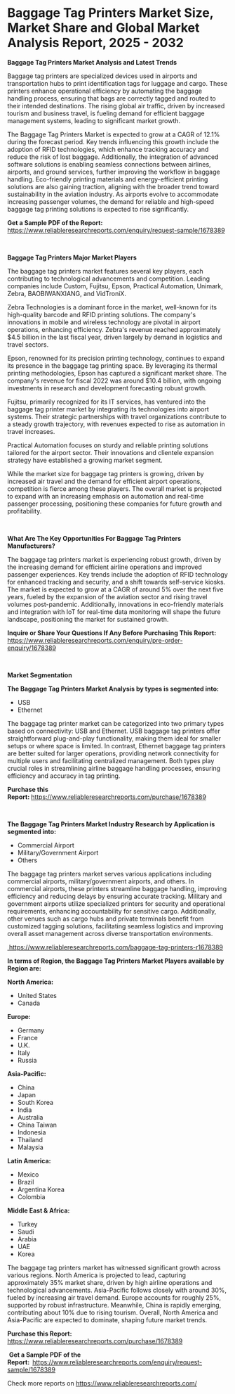 <p><h1>Baggage Tag Printers Market Size, Market Share and Global Market Analysis Report, 2025 - 2032</h1></p><p><strong>Baggage Tag Printers Market Analysis and Latest Trends</strong></p>
<p><p>Baggage tag printers are specialized devices used in airports and transportation hubs to print identification tags for luggage and cargo. These printers enhance operational efficiency by automating the baggage handling process, ensuring that bags are correctly tagged and routed to their intended destinations. The rising global air traffic, driven by increased tourism and business travel, is fueling demand for efficient baggage management systems, leading to significant market growth.</p><p>The Baggage Tag Printers Market is expected to grow at a CAGR of 12.1% during the forecast period. Key trends influencing this growth include the adoption of RFID technologies, which enhance tracking accuracy and reduce the risk of lost baggage. Additionally, the integration of advanced software solutions is enabling seamless connections between airlines, airports, and ground services, further improving the workflow in baggage handling. Eco-friendly printing materials and energy-efficient printing solutions are also gaining traction, aligning with the broader trend toward sustainability in the aviation industry. As airports evolve to accommodate increasing passenger volumes, the demand for reliable and high-speed baggage tag printing solutions is expected to rise significantly.</p></p>
<p><strong>Get a Sample PDF of the Report:&nbsp;</strong> <a href="https://www.reliableresearchreports.com/enquiry/request-sample/1678389?utm_campaign=2290&utm_medium=2&utm_source=Github&utm_content=ia&utm_term=10042025&utm_id=baggage-tag-printers">https://www.reliableresearchreports.com/enquiry/request-sample/1678389</a></p>
<p>&nbsp;</p>
<p><strong>Baggage Tag Printers Major Market Players</strong></p>
<p><p>The baggage tag printers market features several key players, each contributing to technological advancements and competition. Leading companies include Custom, Fujitsu, Epson, Practical Automation, Unimark, Zebra, BAOBIWANXIANG, and VidTroniX. </p><p>Zebra Technologies is a dominant force in the market, well-known for its high-quality barcode and RFID printing solutions. The company's innovations in mobile and wireless technology are pivotal in airport operations, enhancing efficiency. Zebra's revenue reached approximately $4.5 billion in the last fiscal year, driven largely by demand in logistics and travel sectors.</p><p>Epson, renowned for its precision printing technology, continues to expand its presence in the baggage tag printing space. By leveraging its thermal printing methodologies, Epson has captured a significant market share. The company's revenue for fiscal 2022 was around $10.4 billion, with ongoing investments in research and development forecasting robust growth.</p><p>Fujitsu, primarily recognized for its IT services, has ventured into the baggage tag printer market by integrating its technologies into airport systems. Their strategic partnerships with travel organizations contribute to a steady growth trajectory, with revenues expected to rise as automation in travel increases.</p><p>Practical Automation focuses on sturdy and reliable printing solutions tailored for the airport sector. Their innovations and clientele expansion strategy have established a growing market segment.</p><p>While the market size for baggage tag printers is growing, driven by increased air travel and the demand for efficient airport operations, competition is fierce among these players. The overall market is projected to expand with an increasing emphasis on automation and real-time passenger processing, positioning these companies for future growth and profitability.</p></p>
<p>&nbsp;</p>
<p><strong>What Are The Key Opportunities For Baggage Tag Printers Manufacturers?</strong></p>
<p><p>The baggage tag printers market is experiencing robust growth, driven by the increasing demand for efficient airline operations and improved passenger experiences. Key trends include the adoption of RFID technology for enhanced tracking and security, and a shift towards self-service kiosks. The market is expected to grow at a CAGR of around 5% over the next five years, fueled by the expansion of the aviation sector and rising travel volumes post-pandemic. Additionally, innovations in eco-friendly materials and integration with IoT for real-time data monitoring will shape the future landscape, positioning the market for sustained growth.</p></p>
<p><strong>Inquire or Share Your Questions If Any Before Purchasing This Report:</strong> <a href="https://www.reliableresearchreports.com/enquiry/pre-order-enquiry/1678389?utm_campaign=2290&utm_medium=2&utm_source=Github&utm_content=ia&utm_term=10042025&utm_id=baggage-tag-printers">https://www.reliableresearchreports.com/enquiry/pre-order-enquiry/1678389</a></p>
<p>&nbsp;</p>
<p><strong>Market Segmentation</strong></p>
<p><strong>The Baggage Tag Printers Market Analysis by types is segmented into:</strong></p>
<p><ul><li>USB</li><li>Ethernet</li></ul></p>
<p><p>The baggage tag printer market can be categorized into two primary types based on connectivity: USB and Ethernet. USB baggage tag printers offer straightforward plug-and-play functionality, making them ideal for smaller setups or where space is limited. In contrast, Ethernet baggage tag printers are better suited for larger operations, providing network connectivity for multiple users and facilitating centralized management. Both types play crucial roles in streamlining airline baggage handling processes, ensuring efficiency and accuracy in tag printing.</p></p>
<p><strong>Purchase this Report:&nbsp;</strong><a href="https://www.reliableresearchreports.com/purchase/1678389?utm_campaign=2290&utm_medium=2&utm_source=Github&utm_content=ia&utm_term=10042025&utm_id=baggage-tag-printers">https://www.reliableresearchreports.com/purchase/1678389</a></p>
<p>&nbsp;</p>
<p><strong>The Baggage Tag Printers Market Industry Research by Application is segmented into:</strong></p>
<p><ul><li>Commercial Airport</li><li>Military/Government Airport</li><li>Others</li></ul></p>
<p><p>The baggage tag printers market serves various applications including commercial airports, military/government airports, and others. In commercial airports, these printers streamline baggage handling, improving efficiency and reducing delays by ensuring accurate tracking. Military and government airports utilize specialized printers for security and operational requirements, enhancing accountability for sensitive cargo. Additionally, other venues such as cargo hubs and private terminals benefit from customized tagging solutions, facilitating seamless logistics and improving overall asset management across diverse transportation environments.</p></p>
<p><a href="https://www.reliableresearchreports.com/baggage-tag-printers-r1678389?utm_campaign=2290&utm_medium=2&utm_source=Github&utm_content=ia&utm_term=10042025&utm_id=baggage-tag-printers">&nbsp;https://www.reliableresearchreports.com/baggage-tag-printers-r1678389</a></p>
<p><strong>In terms of Region, the Baggage Tag Printers Market Players available by Region are:</strong></p>
<p>
    <p> <strong> North America: </strong>
        <ul>
            <li>United States</li>
            <li>Canada</li>
        </ul>
        </p> 
    <p> <strong> Europe: </strong>
        <ul>
            <li>Germany</li>
            <li>France</li>
            <li>U.K.</li>
            <li>Italy</li>
            <li>Russia</li>
        </ul>
        </p> 
    <p> <strong> Asia-Pacific: </strong>
        <ul>
            <li>China</li>
            <li>Japan</li>
            <li>South Korea</li>
            <li>India</li>
            <li>Australia</li>
            <li>China Taiwan</li>
            <li>Indonesia</li>
            <li>Thailand</li>
            <li>Malaysia</li>
        </ul>
        </p> 
    <p> <strong> Latin America: </strong>
        <ul>
            <li>Mexico</li>
            <li>Brazil</li>
            <li>Argentina Korea</li>
            <li>Colombia</li>
        </ul>
        </p> 
    <p> <strong> Middle East & Africa: </strong>
        <ul>
            <li>Turkey</li>
            <li>Saudi</li>
            <li>Arabia</li>
            <li>UAE</li>
            <li>Korea</li>
        </ul>
    </p>
    </p>
<p><p>The baggage tag printers market has witnessed significant growth across various regions. North America is projected to lead, capturing approximately 35% market share, driven by high airline operations and technological advancements. Asia-Pacific follows closely with around 30%, fueled by increasing air travel demand. Europe accounts for roughly 25%, supported by robust infrastructure. Meanwhile, China is rapidly emerging, contributing about 10% due to rising tourism. Overall, North America and Asia-Pacific are expected to dominate, shaping future market trends.</p></p>
<p><strong>Purchase this Report: </strong><a href="https://www.reliableresearchreports.com/purchase/1678389?utm_campaign=2290&utm_medium=2&utm_source=Github&utm_content=ia&utm_term=10042025&utm_id=baggage-tag-printers">https://www.reliableresearchreports.com/purchase/1678389</a></p>
<p>&nbsp;<strong>Get a Sample PDF of the Report:&nbsp;&nbsp;</strong><a href="https://www.reliableresearchreports.com/enquiry/request-sample/1678389?utm_campaign=2290&utm_medium=2&utm_source=Github&utm_content=ia&utm_term=10042025&utm_id=baggage-tag-printers">https://www.reliableresearchreports.com/enquiry/request-sample/1678389</a></p>
<p><strong></strong></p>
<p>Check more reports on <a href="https://www.reliableresearchreports.com/?utm_campaign=2290&utm_medium=2&utm_source=Github&utm_content=ia&utm_term=10042025&utm_id=baggage-tag-printers">https://www.reliableresearchreports.com/</a></p>
